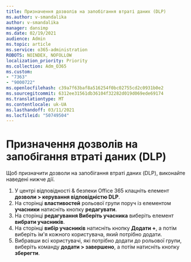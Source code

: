 ```yaml
---
title: Призначення дозволів на запобігання втраті даних (DLP)
ms.author: v-smandalika
author: v-smandalika
manager: dansimp
ms.date: 02/19/2021
audience: Admin
ms.topic: article
ms.service: o365-administration
ROBOTS: NOINDEX, NOFOLLOW
localization_priority: Priority
ms.collection: Adm_O365
ms.custom:
- "7363"
- "9000722"
ms.openlocfilehash: c39a7f63baf8a516254f0bc02755cd2c0931b0e2
ms.sourcegitcommit: 6312ee31561db36104f32282d019d069ede69174
ms.translationtype: MT
ms.contentlocale: uk-UA
ms.lasthandoff: 03/11/2021
ms.locfileid: "50749504"
---
```

# <a name="assign-data-loss-prevention-dlp-permissions"></a>Призначення дозволів на запобігання втраті даних (DLP)

Щоб призначити дозволи на запобігання втраті даних (DLP), виконайте наведені нижче дії.

1. У центрі відповідності & безпеки Office 365 клацніть елемент **дозволи > керування відповідністю DLP**.
2. На сторінці **властивостей** рольової групи поруч із елементом **учасники** натисніть кнопку **редагувати**.
3. На сторінці **редагування Виберіть учасника** виберіть елемент **вибрати учасників**.
4. На сторінці **вибір учасників** натисніть кнопку **Додати +**, а потім виберіть ім'я кожного користувача, який потрібно додати.
5. Вибравши всі користувачі, які потрібно додати до рольової групи, виберіть команду **додати > завершено**, а потім натисніть кнопку **зберегти**.
